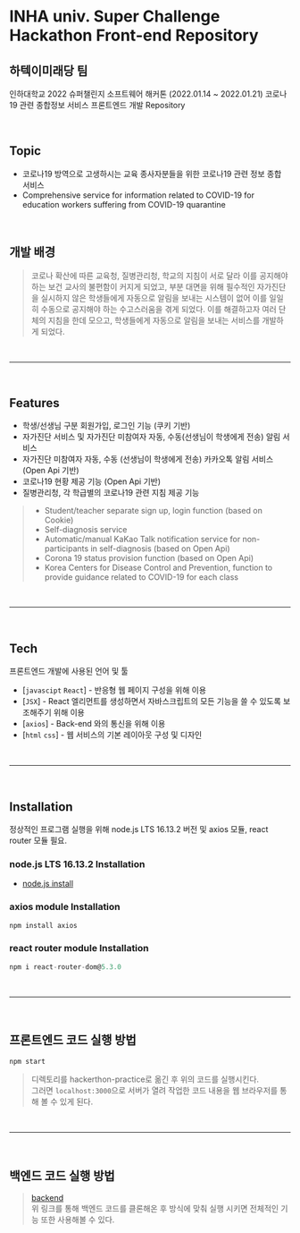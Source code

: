 # INHA univ. Super Challenge Hackathon Front-end Repository
## 하텍이미래당 팀

인하대학교 2022 슈퍼챌린지 소프트웨어 해커톤 (2022.01.14 ~ 2022.01.21)
코로나19 관련 종합정보 서비스 프론트엔드 개발 Repository

<br/>

## Topic
- 코로나19 방역으로 고생하시는 교육 종사자분들을 위한 코로나19 관련 정보 종합 서비스
- Comprehensive service for information related to COVID-19 for education workers suffering from COVID-19 quarantine

<br/>

## 개발 배경
> 코로나 확산에 따른 교육청, 질병관리청, 학교의 지침이 서로 달라 이를 공지해야 하는 보건 교사의 불편함이 커지게 되었고, 부분 대면을 위해 필수적인 자가진단을 실시하지 않은 학생들에게 자동으로 알림을 보내는 시스템이 없어 이를 일일히 수동으로 공지해야 하는 수고스러움을 겪게 되었다. 이를 해결하고자 여러 단체의 지침을 한데 모으고, 학생들에게 자동으로 알림을 보내는 서비스를 개발하게 되었다.

<br/>

---

<br/>

## Features

- 학생/선생님 구분 회원가입, 로그인 기능 (쿠키 기반)
- 자가진단 서비스 및 자가진단 미참여자 자동, 수동(선생님이 학생에게 전송) 알림 서비스
- 자가진단 미참여자 자동, 수동 (선생님이 학생에게 전송) 카카오톡 알림 서비스 (Open Api 기반)
- 코로나19 현황 제공 기능 (Open Api 기반)
- 질병관리청, 각 학급별의 코로나19 관련 지침 제공 기능
>- Student/teacher separate sign up, login function (based on Cookie)
>- Self-diagnosis service
>- Automatic/manual KaKao Talk notification service for non-participants in self-diagnosis (based on Open Api)
>- Corona 19 status provision function (based on Open Api)
>- Korea Centers for Disease Control and Prevention, function to provide guidance related to COVID-19 for each class

<br/>

---


<br/>

## Tech

프론트엔드 개발에 사용된 언어 및 툴

- [`javascipt` `React`] - 반응형 웹 페이지 구성을 위해 이용
- [`JSX`] - React 엘리먼트를 생성하면서 자바스크립트의 모든 기능을 쓸 수 있도록 보조해주기 위해 이용
- [`axios`] - Back-end 와의 통신을 위해 이용
- [`html` `css`] - 웹 서비스의 기본 레이아웃 구성 및 디자인

<br/>

---

<br/>

## Installation

정상적인 프로그램 실행을 위해 node.js LTS 16.13.2 버전 및 axios 모듈, react router 모듈 필요.

### node.js LTS 16.13.2 Installation
- [node.js install](https://nodejs.org/ko/download/)

### axios module Installation
```node.js
npm install axios
```

### react router module Installation
```node.js
npm i react-router-dom@5.3.0
```

<br/>

---

<br/>

## 프론트엔드 코드 실행 방법
```node.js
npm start
```
>디렉토리를 hackerthon-practice로 옮긴 후 위의 코드를 실행시킨다.<br/>그러면 `localhost:3000`으로 서버가 열려 작업한 코드 내용을 웹 브라우저를 통해 볼 수 있게 된다.

<br/>

---

<br/>

## 백엔드 코드 실행 방법
>[backend](https://github.com/chominho96/INHA-super-challenge-hackathon-Back-end.git) <br/> 위 링크를 통해 백엔드 코드를 클론해온 후 방식에 맞춰 실행 시키면 전체적인 기능 또한 사용해볼 수 있다.